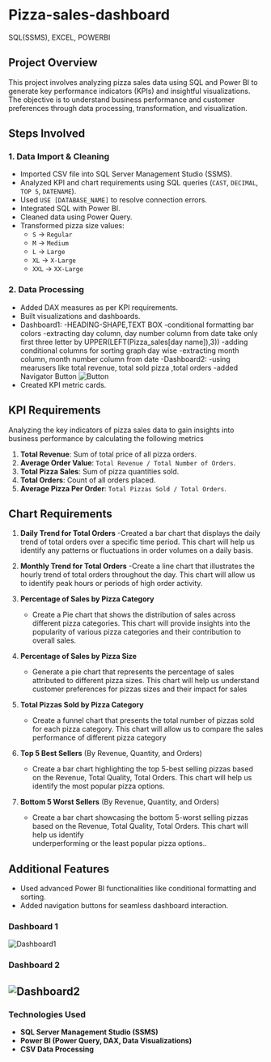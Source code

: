 # Pizza-sales-dashboard
SQL(SSMS), EXCEL, POWERBI

## Project Overview
This project involves analyzing pizza sales data using SQL and Power BI to generate key performance indicators (KPIs) and insightful visualizations. The objective is to understand business performance and customer preferences through data processing, transformation, and visualization.

## Steps Involved

### 1. Data Import & Cleaning
- Imported CSV file into SQL Server Management Studio (SSMS).
- Analyzed KPI and chart requirements using SQL queries (`CAST`, `DECIMAL`, `TOP 5`, `DATENAME`).
- Used `USE [DATABASE_NAME]` to resolve connection errors.
- Integrated SQL with Power BI.
- Cleaned data using Power Query.
- Transformed pizza size values: 
  - `S` → `Regular`
  - `M` → `Medium`
  - `L` → `Large`
  - `XL` → `X-Large`
  - `XXL` → `XX-Large`

### 2. Data Processing
- Added DAX measures as per KPI requirements.
- Built visualizations and dashboards.
- Dashboard1:
  -HEADING-SHAPE,TEXT BOX
  -conditional formatting bar colors
  -extracting day column, day number column from date take only first three letter by UPPER(LEFT(Pizza_sales[day name]),3))
  -adding conditional columns for sorting graph day wise
  -extracting month column, month number column from date
-Dashboard2:
  -using mearusers like total revenue, total sold pizza ,total orders
  -added Navigator Button
  ![Button](https://github.com/user-attachments/assets/3ffdf9e7-8e8d-445a-846c-2478aeb14cca)
- Created KPI metric cards.

## KPI Requirements
Analyzing the key indicators of pizza sales data to gain insights into business performance by calculating the following metrics
1. **Total Revenue**: Sum of total price of all pizza orders.
2. **Average Order Value**: `Total Revenue / Total Number of Orders`.
3. **Total Pizza Sales**: Sum of pizza quantities sold.
4. **Total Orders**: Count of all orders placed.
5. **Average Pizza Per Order**: `Total Pizzas Sold / Total Orders`.

## Chart Requirements


1. **Daily Trend for Total Orders**
   -Created a bar chart that displays the daily trend of total orders over a specific time period. This chart will help us identify any patterns or fluctuations in     order volumes on a daily basis.
   
2. **Monthly Trend for Total Orders**
   -Create a line chart that illustrates the hourly trend of total orders throughout the day. This chart will allow us to identify peak hours or periods of high 
    order activity.

3. **Percentage of Sales by Pizza Category**
   - Create a Pie chart that shows the distribution of sales across different pizza categories. This chart will provide insights into the popularity of various 
     pizza categories and their contribution to overall sales.

4. **Percentage of Sales by Pizza Size**
   - Generate a pie chart that represents the percentage of sales attributed to different pizza sizes. This chart will help us understand customer preferences for 
     pizzas sizes and their impact for sales

5. **Total Pizzas Sold by Pizza Category**
   - Create a funnel chart that presents the total number of pizzas sold for each pizza category. This chart will allow us to compare the sales performance of 
     different pizza category

6. **Top 5 Best Sellers** (By Revenue, Quantity, and Orders)
   - Create a bar chart highlighting the top 5-best selling pizzas based on the Revenue, Total Quality, Total Orders. This chart will help us identify the most 
     popular pizza options.

7. **Bottom 5 Worst Sellers** (By Revenue, Quantity, and Orders)
   - Create a bar chart showcasing the bottom 5-worst selling pizzas based on the Revenue, Total Quality, Total Orders. This chart will help us identify       
     underperforming or the least popular pizza options..

## Additional Features
- Used advanced Power BI functionalities like conditional formatting and sorting.
- Added navigation buttons for seamless dashboard interaction.

### Dashboard 1

![Dashboard1](https://github.com/user-attachments/assets/e408b71f-be8f-45ae-a230-0d66bc7dbebb)

### Dashboard 2

![Dashboard2](https://github.com/user-attachments/assets/9be51967-1a04-43fd-9b7e-70a337c4b228)
---

### Technologies Used
- **SQL Server Management Studio (SSMS)**
- **Power BI (Power Query, DAX, Data Visualizations)**
- **CSV Data Processing**
